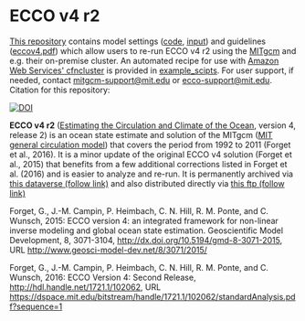 # ECCO v4 r2

[This repository][] contains model settings ([code][], [input][]) and guidelines ([eccov4.pdf][]) which allow users to re-run ECCO v4 r2 using the [MITgcm][] and e.g. their on-premise cluster. An automated recipe for use with [Amazon Web Services' cfncluster][] is provided in [example_scipts][]. For user support, if needed, contact <mitgcm-support@mit.edu> or <ecco-support@mit.edu>. Citation for this repository: 

[![DOI](https://zenodo.org/badge/76184688.svg)](https://zenodo.org/badge/latestdoi/76184688)

[This repository]: https://github.com/gaelforget/ECCO_v4_r2/

[code]: https://github.com/gaelforget/ECCO_v4_r2/tree/master/code
[input]: https://github.com/gaelforget/ECCO_v4_r2/tree/master/input

[eccov4.pdf]: https://github.com/gaelforget/ECCO_v4_r2/blob/master/eccov4.pdf
[example_scipts]: https://github.com/gaelforget/ECCO_v4_r2/tree/master/example_scripts

[Estimating the Circulation and Climate of the Ocean]: http://ecco-group.org/
[MIT general circulation model]: http://mitgcm.org/
[MITgcm]: http://mitgcm.org/
[Amazon Web Services' cfncluster]: https://aws.amazon.com/hpc/cfncluster/

[this dataverse (follow link)]: https://dataverse.harvard.edu/dataverse/ECCOv4r2
[this ftp (follow link)]: ftp://mit.ecco-group.org/ecco_for_las/version_4/release2/

**ECCO v4 r2** ([Estimating the Circulation and Climate of the Ocean][], version 4, release 2) is an ocean state estimate and solution of the MITgcm ([MIT general circulation model][]) that covers the period from 1992 to 2011 (Forget et al., 2016). It is a minor update of the original ECCO v4 solution (Forget et al., 2015) that benefits from a few additional corrections listed in Forget et al. (2016) and is easier to analyze and re-run. It is permanently archived via [this dataverse (follow link)][] and also distributed directly via [this ftp (follow link)][]

Forget, G., J.-M. Campin, P. Heimbach, C. N. Hill, R. M. Ponte, and C. Wunsch, 2015: ECCO version 4: an integrated framework for non-linear inverse modeling and global ocean state estimation. Geoscientific Model Development, 8, 3071-3104, http://dx.doi.org/10.5194/gmd-8-3071-2015, URL <http://www.geosci-model-dev.net/8/3071/2015/>

Forget, G., J.-M. Campin, P. Heimbach, C. N. Hill, R. M. Ponte, and C. Wunsch, 2016: ECCO Version 4: Second Release, http://hdl.handle.net/1721.1/102062, URL <https://dspace.mit.edu/bitstream/handle/1721.1/102062/standardAnalysis.pdf?sequence=1>

